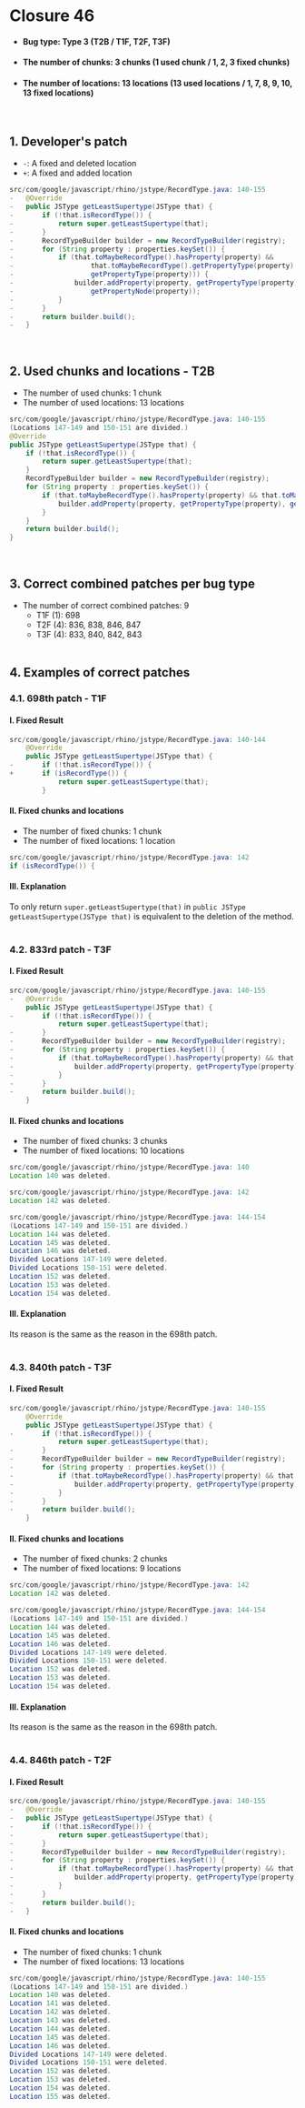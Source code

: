 # Closure 46
* <h4>Bug type: Type 3 (T2B / T1F, T2F, T3F)</h4>
* <h4>The number of chunks: 3 chunks (1 used chunk / 1, 2, 3 fixed chunks)</h4>
* <h4>The number of locations: 13 locations (13 used locations / 1, 7, 8, 9, 10, 13 fixed locations)</h4>
<br>

## 1. Developer's patch
* `-`: A fixed and deleted location
* `+`: A fixed and added location
```java
src/com/google/javascript/rhino/jstype/RecordType.java: 140-155
-   @Override
-   public JSType getLeastSupertype(JSType that) {
-       if (!that.isRecordType()) {
-           return super.getLeastSupertype(that);            
-       }
-       RecordTypeBuilder builder = new RecordTypeBuilder(registry);
-       for (String property : properties.keySet()) {
-           if (that.toMaybeRecordType().hasProperty(property) && 
-                   that.toMaybeRecordType().getPropertyType(property).isEquivalentTo(
-                   getPropertyType(property))) {
-               builder.addProperty(property, getPropertyType(property),
-                   getPropertyNode(property));
-           }
-       }
-       return builder.build();
-   }
```
<br>

## 2. Used chunks and locations - T2B
* The number of used chunks: 1 chunk
* The number of used locations: 13 locations
```java
src/com/google/javascript/rhino/jstype/RecordType.java: 140-155
(Locations 147-149 and 150-151 are divided.)
@Override
public JSType getLeastSupertype(JSType that) {
    if (!that.isRecordType()) {
        return super.getLeastSupertype(that);            
    }
    RecordTypeBuilder builder = new RecordTypeBuilder(registry);
    for (String property : properties.keySet()) {
        if (that.toMaybeRecordType().hasProperty(property) && that.toMaybeRecordType().getPropertyType(property).isEquivalentTo(getPropertyTy(property))) {
            builder.addProperty(property, getPropertyType(property), getPropertyNode(property));
        }
    }
    return builder.build();
}
```
<br>

## 3. Correct combined patches per bug type
* The number of correct combined patches: 9
    * T1F (1): 698
    * T2F (4): 836, 838, 846, 847
    * T3F (4): 833, 840, 842, 843
<br><br>

## 4. Examples of correct patches
### 4.1. 698th patch - T1F
#### I. Fixed Result
```java
src/com/google/javascript/rhino/jstype/RecordType.java: 140-144
    @Override
    public JSType getLeastSupertype(JSType that) {
-       if (!that.isRecordType()) {
+       if (isRecordType()) {
            return super.getLeastSupertype(that);            
        }
```

#### II. Fixed chunks and locations
* The number of fixed chunks: 1 chunk
* The number of fixed locations: 1 location
```java
src/com/google/javascript/rhino/jstype/RecordType.java: 142
if (isRecordType()) {
```

#### III. Explanation
To only return ```super.getLeastSupertype(that)``` in ```public JSType getLeastSupertype(JSType that)``` is equivalent to the deletion of the method.
<br><br>

### 4.2. 833rd patch - T3F
#### I. Fixed Result
```java
src/com/google/javascript/rhino/jstype/RecordType.java: 140-155
-   @Override
    public JSType getLeastSupertype(JSType that) {
-       if (!that.isRecordType()) {
            return super.getLeastSupertype(that);            
-       }
-       RecordTypeBuilder builder = new RecordTypeBuilder(registry);
-       for (String property : properties.keySet()) {
-           if (that.toMaybeRecordType().hasProperty(property) && that.toMaybeRecordType().getPropertyType(property).isEquivalentTo(getPropertyTy(property))) {
-               builder.addProperty(property, getPropertyType(property), getPropertyNode(property));
-           }
-       }
-       return builder.build();
    }
```

#### II. Fixed chunks and locations
* The number of fixed chunks: 3 chunks
* The number of fixed locations: 10 locations
```java
src/com/google/javascript/rhino/jstype/RecordType.java: 140
Location 140 was deleted.
```

```java
src/com/google/javascript/rhino/jstype/RecordType.java: 142
Location 142 was deleted.
```

```java
src/com/google/javascript/rhino/jstype/RecordType.java: 144-154
(Locations 147-149 and 150-151 are divided.)
Location 144 was deleted.
Location 145 was deleted.
Location 146 was deleted.
Divided Locations 147-149 were deleted.
Divided Locations 150-151 were deleted.
Location 152 was deleted.
Location 153 was deleted.
Location 154 was deleted.
```

#### III. Explanation
Its reason is the same as the reason in the 698th patch.
<br><br>

### 4.3. 840th patch - T3F
#### I. Fixed Result
```java
src/com/google/javascript/rhino/jstype/RecordType.java: 140-155
    @Override
    public JSType getLeastSupertype(JSType that) {
-       if (!that.isRecordType()) {
            return super.getLeastSupertype(that);            
-       }
-       RecordTypeBuilder builder = new RecordTypeBuilder(registry);
-       for (String property : properties.keySet()) {
-           if (that.toMaybeRecordType().hasProperty(property) && that.toMaybeRecordType().getPropertyType(property).isEquivalentTo(getPropertyTy(property))) {
-               builder.addProperty(property, getPropertyType(property), getPropertyNode(property));
-           }
-       }
-       return builder.build();
    }
```

#### II. Fixed chunks and locations
* The number of fixed chunks: 2 chunks
* The number of fixed locations: 9 locations
```java
src/com/google/javascript/rhino/jstype/RecordType.java: 142
Location 142 was deleted.
```

```java
src/com/google/javascript/rhino/jstype/RecordType.java: 144-154
(Locations 147-149 and 150-151 are divided.)
Location 144 was deleted.
Location 145 was deleted.
Location 146 was deleted.
Divided Locations 147-149 were deleted.
Divided Locations 150-151 were deleted.
Location 152 was deleted.
Location 153 was deleted.
Location 154 was deleted.
```

#### III. Explanation
Its reason is the same as the reason in the 698th patch.
<br><br>

### 4.4. 846th patch - T2F
#### I. Fixed Result
```java
src/com/google/javascript/rhino/jstype/RecordType.java: 140-155
-   @Override
-   public JSType getLeastSupertype(JSType that) {
-       if (!that.isRecordType()) {
-           return super.getLeastSupertype(that);            
-       }
-       RecordTypeBuilder builder = new RecordTypeBuilder(registry);
-       for (String property : properties.keySet()) {
-           if (that.toMaybeRecordType().hasProperty(property) && that.toMaybeRecordType().getPropertyType(property).isEquivalentTo(getPropertyTy(property))) {
-               builder.addProperty(property, getPropertyType(property), getPropertyNode(property));
-           }
-       }
-       return builder.build();
-   }
```

#### II. Fixed chunks and locations
* The number of fixed chunks: 1 chunk
* The number of fixed locations: 13 locations
```java
src/com/google/javascript/rhino/jstype/RecordType.java: 140-155
(Locations 147-149 and 150-151 are divided.)
Location 140 was deleted.
Location 141 was deleted.
Location 142 was deleted.
Location 143 was deleted.
Location 144 was deleted.
Location 145 was deleted.
Location 146 was deleted.
Divided Locations 147-149 were deleted.
Divided Locations 150-151 were deleted.
Location 152 was deleted.
Location 153 was deleted.
Location 154 was deleted.
Location 155 was deleted.
```
<br><br>